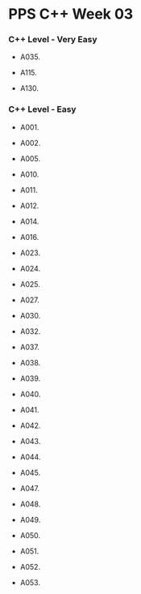 # PPS C++ Week 03

### C++ Level - Very Easy
- A035.

- A115. 

- A130.

### C++ Level - Easy

- A001.

- A002.

- A005.

- A010.

- A011.

- A012.

- A014.

- A016.

- A023.

- A024.

- A025.

- A027.

- A030.

- A032.

- A037.

- A038.

- A039.

- A040.

- A041.

- A042.

- A043.

- A044.

- A045.

- A047.

- A048.

- A049.

- A050.

- A051.

- A052.

- A053.


